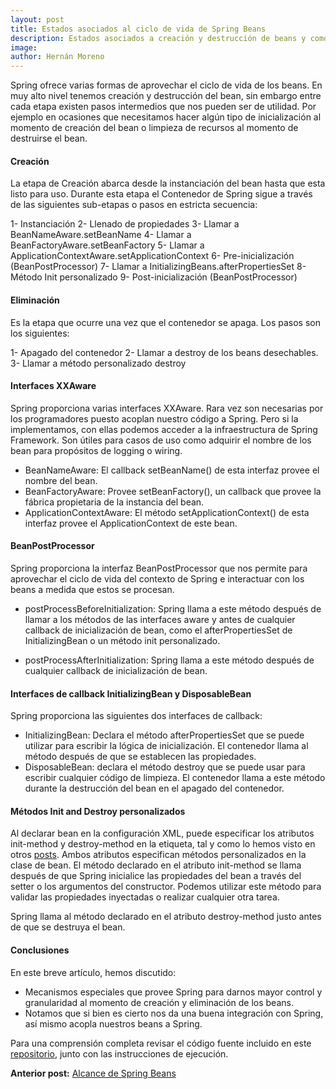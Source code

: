 ```yaml
---
layout: post
title: Estados asociados al ciclo de vida de Spring Beans
description: Estados asociados a creación y destrucción de beans y como aprovecharlo
image: 
author: Hernán Moreno
---
```


Spring ofrece varias formas de aprovechar el ciclo de vida de los beans. En muy alto nivel tenemos creación y destrucción del bean, sin embargo entre cada etapa existen pasos intermedios que nos pueden ser de utilidad. Por ejemplo en ocasiones que necesitamos hacer algún tipo de inicialización al momento de creación del bean o limpieza de recursos al momento de destruirse el bean. 

#### Creación
La etapa de Creación abarca desde la instanciación del bean hasta que esta listo para uso. Durante esta etapa el Contenedor de Spring sigue a través de las siguientes sub-etapas o pasos en estricta secuencia:

1- Instanciación
2- Llenado de propiedades
3- Llamar a BeanNameAware.setBeanName
4- Llamar a BeanFactoryAware.setBeanFactory
5- Llamar a ApplicationContextAware.setApplicationContext
6- Pre-inicialización (BeanPostProcessor)
7- Llamar a InitializingBeans.afterPropertiesSet
8- Método Init personalizado
9- Post-inicialización (BeanPostProcessor)

#### Eliminación
Es la etapa que ocurre una vez que el contenedor se apaga. Los pasos son los siguientes:

1- Apagado del contenedor
2- Llamar a destroy de los beans desechables.
3- Llamar a método personalizado destroy

#### Interfaces XXAware
Spring proporciona varias interfaces XXAware. Rara vez son necesarias por los programadores puesto acoplan nuestro código a Spring. Pero si la implementamos, con ellas podemos acceder a la infraestructura de Spring Framework. Son útiles para casos de uso como adquirir el nombre de los bean para propósitos de logging o wiring.  

* BeanNameAware: El callback setBeanName() de esta interfaz provee el nombre del bean.
* BeanFactoryAware: Provee setBeanFactory(), un callback que provee la fábrica propietaria de la instancia del bean. 
* ApplicationContextAware: El método setApplicationContext() de esta interfaz provee el ApplicationContext de este bean.

#### BeanPostProcessor
Spring proporciona la interfaz BeanPostProcessor que nos permite para aprovechar el ciclo de vida del contexto de Spring e interactuar con los beans a medida que estos se procesan. 

* postProcessBeforeInitialization: Spring llama a este método después de llamar a los métodos de las interfaces aware y antes de cualquier callback de inicialización de bean, como el afterPropertiesSet de InitializingBean o un método init personalizado.

* postProcessAfterInitialization: Spring llama a este método después de cualquier callback de inicialización de bean.

#### Interfaces de callback InitializingBean y DisposableBean
Spring proporciona las siguientes dos interfaces de callback:

* InitializingBean: Declara el método afterPropertiesSet que se puede utilizar para escribir la lógica de inicialización. El contenedor llama al método después de que se establecen las propiedades.
* DisposableBean: declara el método destroy que se puede usar para escribir cualquier código de limpieza. El contenedor llama a este método durante la destrucción del bean en el apagado del contenedor.

#### Métodos Init and Destroy personalizados
Al declarar bean en la configuración XML, puede especificar los atributos init-method y destroy-method en la etiqueta, tal y como lo hemos visto en otros [posts](https://sistecma.github.io/2021/01/01/spring-ioc-xml.html). Ambos atributos especifican métodos personalizados en la clase de bean. El método declarado en el atributo init-method se llama después de que Spring inicialice las propiedades del bean a través del setter o los argumentos del constructor. Podemos utilizar este método para validar las propiedades inyectadas o realizar cualquier otra tarea.

Spring llama al método declarado en el atributo destroy-method justo antes de que se destruya el bean.

#### Conclusiones

En este breve artículo, hemos discutido: 
* Mecanismos especiales que provee Spring para darnos mayor control y granularidad al momento de creación y eliminación de los beans. 
* Notamos que si bien es cierto nos da una buena integración con Spring, así mismo acopla nuestros beans a Spring.  

Para una comprensión completa revisar el código fuente incluido en este [repositorio](https://github.com/sistecma/spring-desde-cero), junto con las instrucciones de ejecución.         

**Anterior post:** [Alcance de Spring Beans](https://sistecma.github.io/2021/01/08/alcance-de-beans.html)


